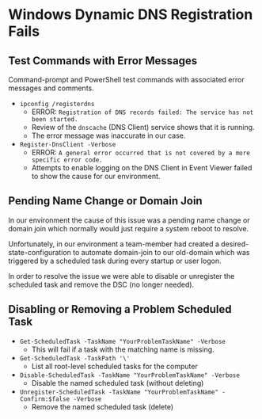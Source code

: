 # Windows Dynamic DNS Registration Fails

## Test Commands with Error Messages

Command-prompt and PowerShell test commands with associated error messages and comments.

* `ipconfig /registerdns`
  * ERROR: `Registration of DNS records failed: The service has not been started.`
  * Review of the `dnscache` (DNS Client) service shows that it is running.
  * The error message was inaccurate in our case.
* `Register-DnsClient -Verbose`
  * ERROR: `A general error occurred that is not covered by a more specific error code.`
  * Attempts to enable logging on the DNS Client in Event Viewer failed to show the cause for our environment.

## Pending Name Change or Domain Join

In our environment the cause of this issue was a pending name change or domain join which normally would just require a system reboot to resolve.

Unfortunately, in our environment a team-member had created a desired-state-configuration to automate domain-join to our old-domain which was triggered by a scheduled task
during every startup or user logon. 

In order to resolve the issue we were able to disable or unregister the scheduled task and remove the DSC (no longer needed).

## Disabling or Removing a Problem Scheduled Task

* `Get-ScheduledTask -TaskName "YourProblemTaskName" -Verbose`
  * This will fail if a task with the matching name is missing.
* `Get-ScheduledTask -TaskPath '\'`
  * List all root-level scheduled tasks for the computer
* `Disable-ScheduledTask -TaskName "YourProblemTaskName" -Verbose`
  * Disable the named scheduled task (without deleting)
* `Unregister-ScheduledTask -TaskName "YourProblemTaskName" -Confirm:$false -Verbose`
  * Remove the named scheduled task (delete)

